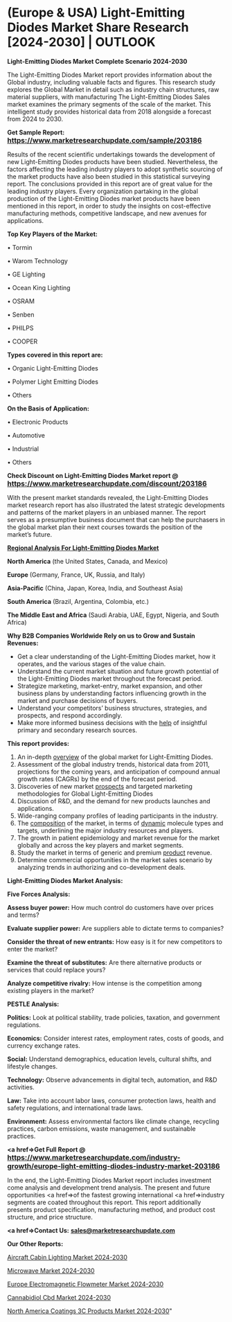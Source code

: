# (Europe & USA) Light-Emitting Diodes Market Share Research [2024-2030] | OUTLOOK

<strong>Light-Emitting Diodes Market Complete Scenario 2024-2030</strong>

The Light-Emitting Diodes Market report provides information about the Global industry, including valuable facts and figures. This research study explores the Global Market in detail such as industry chain structures, raw material suppliers, with manufacturing The Light-Emitting Diodes Sales market examines the primary segments of the scale of the market. This intelligent study provides historical data from 2018 alongside a forecast from 2024 to 2030.

<strong>Get Sample Report: <a href=https://www.marketresearchupdate.com/sample/203186><font size=3 color=#0000ff>https://www.marketresearchupdate.com/sample/203186</font></a></strong>

Results of the recent scientific undertakings towards the development of new Light-Emitting Diodes products have been studied. Nevertheless, the factors affecting the leading industry players to adopt synthetic sourcing of the market products have also been studied in this statistical surveying report. The conclusions provided in this report are of great value for the leading industry players. Every organization partaking in the global production of the Light-Emitting Diodes market products have been mentioned in this report, in order to study the insights on cost-effective manufacturing methods, competitive landscape, and new avenues for applications.

<strong>Top Key Players of the Market:</strong>

• Tormin

• Warom Technology

• GE Lighting

• Ocean King Lighting

• OSRAM

• Senben

• PHILPS

• COOPER

<strong>Types covered in this report are: </strong>

• Organic Light-Emitting Diodes

• Polymer Light Emitting Diodes

• Others

<strong>On the Basis of Application:</strong>

• Electronic Products

• Automotive

• Industrial

• Others

<strong>Check Discount on Light-Emitting Diodes Market report @ <a href=https://www.marketresearchupdate.com/discount/203186><font size=3 color=#0000ff>https://www.marketresearchupdate.com/discount/203186</font></a></strong>

With the present market standards revealed, the Light-Emitting Diodes market research report has also illustrated the latest strategic developments and patterns of the market players in an unbiased manner. The report serves as a presumptive business document that can help the purchasers in the global market plan their next courses towards the position of the market’s future.

<strong><u><b>Regional Analysis For Light-Emitting Diodes Market</b></u></strong>

<strong><b>North America</b></strong> (the United States, Canada, and Mexico)

<strong><b>Europe </b></strong>(Germany, France, UK, Russia, and Italy)

<strong><b>Asia-Pacific</b></strong> (China, Japan, Korea, India, and Southeast Asia)

<strong><b>South America</b></strong> (Brazil, Argentina, Colombia, etc.)

<strong><b>The Middle East and Africa</b></strong> (Saudi Arabia, UAE, Egypt, Nigeria, and South Africa)

<strong>Why B2B Companies Worldwide Rely on us to Grow and Sustain Revenues:</strong>
<ul>
  <li>Get a clear understanding of the Light-Emitting Diodes market, how it operates, and the various stages of the value chain.</li>
  <li>Understand the current market situation and future growth potential of the Light-Emitting Diodes market throughout the forecast period.</li>
  <li>Strategize marketing, market-entry, market expansion, and other business plans by understanding factors influencing growth in the market and purchase decisions of buyers.</li>
  <li>Understand your competitors’ business structures, strategies, and prospects, and respond accordingly.</li>
  <li>Make more informed business decisions with the <a href=ASDF991299>help</a> of insightful primary and secondary research sources.</li>
</ul>
<strong>This report provides:</strong>
<ol>
  <li>An in-depth <a href=>overview</a> of the global market for Light-Emitting Diodes.</li>
  <li>Assessment of the global industry trends, historical data from 2011, projections for the coming years, and anticipation of compound annual growth rates (CAGRs) by the end of the forecast period.</li>
  <li>Discoveries of new market <a href=>prospects</a> and targeted marketing methodologies for Global Light-Emitting Diodes</li>
  <li>Discussion of R&amp;D, and the demand for new products launches and applications.</li>
  <li>Wide-ranging company profiles of leading participants in the industry.</li>
  <li>The <a href=ASDF881288>composition</a> of the market, in terms of <a href=>dynamic</a> molecule types and targets, underlining the major industry resources and players.</li>
  <li>The growth in patient epidemiology and market revenue for the market globally and across the key players and market segments.</li>
  <li>Study the market in terms of generic and premium <a href=>product</a> revenue.</li>
  <li>Determine commercial opportunities in the market sales scenario by analyzing trends in authorizing and co-development deals.</li>
</ol>

<strong>Light-Emitting Diodes Market Analysis:</strong>

<strong>Five Forces Analysis:</strong>

<strong>Assess buyer power:</strong> How much control do customers have over prices and terms?

<strong>Evaluate supplier power:</strong> Are suppliers able to dictate terms to companies?

<strong>Consider the threat of new entrants:</strong> How easy is it for new competitors to enter the market?

<strong>Examine the threat of substitutes:</strong> Are there alternative products or services that could replace yours?

<strong>Analyze competitive rivalry:</strong> How intense is the competition among existing players in the market?

<strong>PESTLE Analysis:</strong>

<strong>Politics:</strong> Look at political stability, trade policies, taxation, and government regulations.

<strong>Economics:</strong> Consider interest rates, employment rates, costs of goods, and currency exchange rates.

<strong>Social:</strong> Understand demographics, education levels, cultural shifts, and lifestyle changes.

<strong>Technology:</strong> Observe advancements in digital tech, automation, and R&D activities.

<strong>Law:</strong> Take into account labor laws, consumer protection laws, health and safety regulations, and international trade laws.

<strong>Environment:</strong> Assess environmental factors like climate change, recycling practices, carbon emissions, waste management, and sustainable practices.

<strong><a href=>Get Full Report</a> @ <a href=https://www.marketresearchupdate.com/industry-growth/europe-light-emitting-diodes-industry-market-203186><font size=3 color=#0000ff>https://www.marketresearchupdate.com/industry-growth/europe-light-emitting-diodes-industry-market-203186</font></a></strong>

In the end, the Light-Emitting Diodes Market report includes investment come analysis and development trend analysis. The present and future opportunities <a href=>of</a> the fastest growing international <a href=>industry</a> segments are coated throughout this report. This report additionally presents product specification, manufacturing method, and product cost structure, and price structure.

<strong><a href=><strong>Contact Us:</strong></a></strong>
<strong>sales@marketresearchupdate.com</strong>

<strong>Our Other Reports:</strong>

<a href=https://www.linkedin.com/pulse/aircraft-cabin-lighting-market-industry-analysis>Aircraft Cabin Lighting Market 2024-2030</a>

<a href=https://www.linkedin.com/pulse/microwave-market-2023-remarking-enormous-growth>Microwave Market 2024-2030</a>

<a href=https://www.linkedin.com/pulse/europe-electromagnetic-flowmeter-market-2023>Europe Electromagnetic Flowmeter Market 2024-2030</a>

<a href=https://www.linkedin.com/pulse/cannabidiol-cbd-market-2023-brief-regionwise-acczf/>Cannabidiol Cbd Market 2024-2030</a>

<a href=https://www.linkedin.com/pulse/north-america-coatings-3c-products-market-vpzff/>North America Coatings 3C Products Market 2024-2030</a>"

